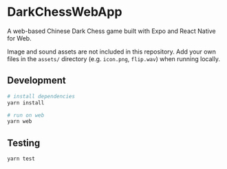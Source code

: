 # DarkChessWebApp

A web-based Chinese Dark Chess game built with Expo and React Native for Web.

Image and sound assets are not included in this repository. Add your own files
in the `assets/` directory (e.g. `icon.png`, `flip.wav`) when running locally.

## Development

```bash
# install dependencies
yarn install

# run on web
yarn web
```

## Testing

```bash
yarn test
```
